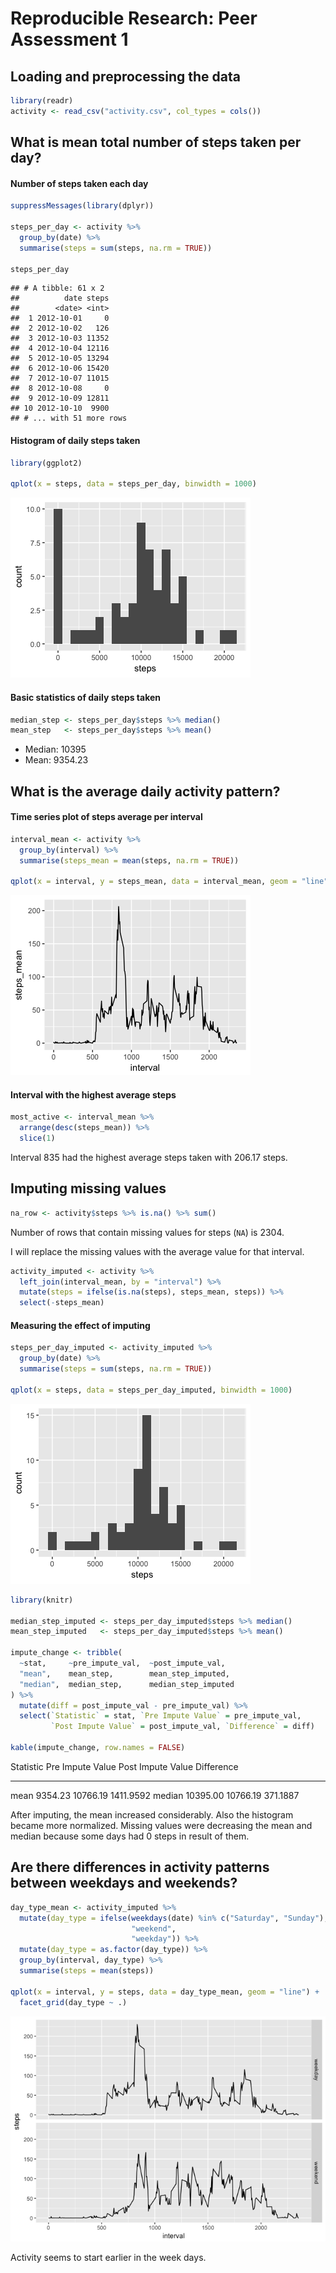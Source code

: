 # Reproducible Research: Peer Assessment 1


## Loading and preprocessing the data

```r
library(readr)
activity <- read_csv("activity.csv", col_types = cols())
```


## What is mean total number of steps taken per day?

#### Number of steps taken each day


```r
suppressMessages(library(dplyr))

steps_per_day <- activity %>% 
  group_by(date) %>% 
  summarise(steps = sum(steps, na.rm = TRUE))

steps_per_day
```

```
## # A tibble: 61 x 2
##          date steps
##        <date> <int>
##  1 2012-10-01     0
##  2 2012-10-02   126
##  3 2012-10-03 11352
##  4 2012-10-04 12116
##  5 2012-10-05 13294
##  6 2012-10-06 15420
##  7 2012-10-07 11015
##  8 2012-10-08     0
##  9 2012-10-09 12811
## 10 2012-10-10  9900
## # ... with 51 more rows
```

#### Histogram of daily steps taken


```r
library(ggplot2)

qplot(x = steps, data = steps_per_day, binwidth = 1000)
```

![](PA1_template_files/figure-html/step_hist-1.png)<!-- -->

#### Basic statistics of daily steps taken


```r
median_step <- steps_per_day$steps %>% median() 
mean_step   <- steps_per_day$steps %>% mean()
```

- Median: 10395
- Mean:   9354.23

## What is the average daily activity pattern?

#### Time series plot of steps average per interval


```r
interval_mean <- activity %>% 
  group_by(interval) %>% 
  summarise(steps_mean = mean(steps, na.rm = TRUE))

qplot(x = interval, y = steps_mean, data = interval_mean, geom = "line")
```

![](PA1_template_files/figure-html/interval_mean-1.png)<!-- -->

#### Interval with the highest average steps


```r
most_active <- interval_mean %>% 
  arrange(desc(steps_mean)) %>% 
  slice(1)
```

Interval 835 had the highest average steps taken with
206.17 steps.

## Imputing missing values


```r
na_row <- activity$steps %>% is.na() %>% sum()
```

Number of rows that contain missing values for steps (`NA`) is 2304.

I will replace the missing values with the average value for that interval.


```r
activity_imputed <- activity %>% 
  left_join(interval_mean, by = "interval") %>% 
  mutate(steps = ifelse(is.na(steps), steps_mean, steps)) %>% 
  select(-steps_mean)
```

#### Measuring the effect of imputing


```r
steps_per_day_imputed <- activity_imputed %>% 
  group_by(date) %>% 
  summarise(steps = sum(steps, na.rm = TRUE))

qplot(x = steps, data = steps_per_day_imputed, binwidth = 1000)
```

![](PA1_template_files/figure-html/step_hist_imputed-1.png)<!-- -->


```r
library(knitr)

median_step_imputed <- steps_per_day_imputed$steps %>% median()
mean_step_imputed   <- steps_per_day_imputed$steps %>% mean()

impute_change <- tribble(
  ~stat,     ~pre_impute_val,  ~post_impute_val,
  "mean",    mean_step,        mean_step_imputed,
  "median",  median_step,      median_step_imputed
) %>% 
  mutate(diff = post_impute_val - pre_impute_val) %>% 
  select(`Statistic` = stat, `Pre Impute Value` = pre_impute_val,
         `Post Impute Value` = post_impute_val, `Difference` = diff)

kable(impute_change, row.names = FALSE)
```



Statistic    Pre Impute Value   Post Impute Value   Difference
----------  -----------------  ------------------  -----------
mean                  9354.23            10766.19    1411.9592
median               10395.00            10766.19     371.1887

After imputing, the mean increased considerably. Also the histogram became
more normalized. Missing values were decreasing the mean and median because some 
days had 0 steps in result of them.

## Are there differences in activity patterns between weekdays and weekends?


```r
day_type_mean <- activity_imputed %>% 
  mutate(day_type = ifelse(weekdays(date) %in% c("Saturday", "Sunday"), 
                           "weekend",
                           "weekday")) %>% 
  mutate(day_type = as.factor(day_type)) %>% 
  group_by(interval, day_type) %>% 
  summarise(steps = mean(steps))

qplot(x = interval, y = steps, data = day_type_mean, geom = "line") +
  facet_grid(day_type ~ .)
```

![](PA1_template_files/figure-html/weekday-1.png)<!-- -->

Activity seems to start earlier in the week days.
